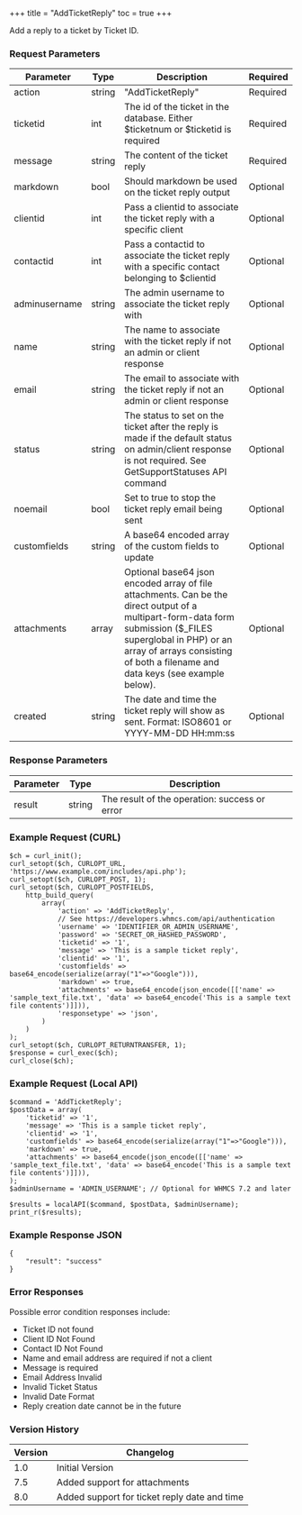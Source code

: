 +++
title = "AddTicketReply"
toc = true
+++

Add a reply to a ticket by Ticket ID.

### Request Parameters

| Parameter | Type | Description | Required |
| --------- | ---- | ----------- | -------- |
| action | string | "AddTicketReply" | Required |
| ticketid | int | The id of the ticket in the database. Either $ticketnum or $ticketid is required | Required |
| message | string | The content of the ticket reply | Required |
| markdown | bool | Should markdown be used on the ticket reply output | Optional |
| clientid | int | Pass a clientid to associate the ticket reply with a specific client | Optional |
| contactid | int | Pass a contactid to associate the ticket reply with a specific contact belonging to $clientid | Optional |
| adminusername | string | The admin username to associate the ticket reply with | Optional |
| name | string | The name to associate with the ticket reply if not an admin or client response | Optional |
| email | string | The email to associate with the ticket reply if not an admin or client response | Optional |
| status | string | The status to set on the ticket after the reply is made if the default status on admin/client response is not required. See GetSupportStatuses API command | Optional |
| noemail | bool | Set to true to stop the ticket reply email being sent | Optional |
| customfields | string | A base64 encoded array of the custom fields to update | Optional |
| attachments | array | Optional base64 json encoded array of file attachments. Can be the direct output of a multipart-form-data form submission ($_FILES superglobal in PHP) or an array of arrays consisting of both a filename and data keys (see example below). | Optional |
| created | string | The date and time the ticket reply will show as sent. Format: ISO8601 or YYYY-MM-DD HH:mm:ss | Optional |

### Response Parameters

| Parameter | Type | Description |
| --------- | ---- | ----------- |
| result | string | The result of the operation: success or error |


### Example Request (CURL)

```
$ch = curl_init();
curl_setopt($ch, CURLOPT_URL, 'https://www.example.com/includes/api.php');
curl_setopt($ch, CURLOPT_POST, 1);
curl_setopt($ch, CURLOPT_POSTFIELDS,
    http_build_query(
        array(
            'action' => 'AddTicketReply',
            // See https://developers.whmcs.com/api/authentication
            'username' => 'IDENTIFIER_OR_ADMIN_USERNAME',
            'password' => 'SECRET_OR_HASHED_PASSWORD',
            'ticketid' => '1',
            'message' => 'This is a sample ticket reply',
            'clientid' => '1',
            'customfields' => base64_encode(serialize(array("1"=>"Google"))),
            'markdown' => true,
            'attachments' => base64_encode(json_encode([['name' => 'sample_text_file.txt', 'data' => base64_encode('This is a sample text file contents')]])),
            'responsetype' => 'json',
        )
    )
);
curl_setopt($ch, CURLOPT_RETURNTRANSFER, 1);
$response = curl_exec($ch);
curl_close($ch);
```


### Example Request (Local API)

```
$command = 'AddTicketReply';
$postData = array(
    'ticketid' => '1',
    'message' => 'This is a sample ticket reply',
    'clientid' => '1',
    'customfields' => base64_encode(serialize(array("1"=>"Google"))),
    'markdown' => true,
    'attachments' => base64_encode(json_encode([['name' => 'sample_text_file.txt', 'data' => base64_encode('This is a sample text file contents')]])),
);
$adminUsername = 'ADMIN_USERNAME'; // Optional for WHMCS 7.2 and later

$results = localAPI($command, $postData, $adminUsername);
print_r($results);
```


### Example Response JSON

```
{
    "result": "success"
}
```


### Error Responses

Possible error condition responses include:

* Ticket ID not found
* Client ID Not Found
* Contact ID Not Found
* Name and email address are required if not a client
* Message is required
* Email Address Invalid
* Invalid Ticket Status
* Invalid Date Format
* Reply creation date cannot be in the future


### Version History

| Version | Changelog |
| ------- | --------- |
| 1.0 | Initial Version |
| 7.5 | Added support for attachments |
| 8.0 | Added support for ticket reply date and time |
